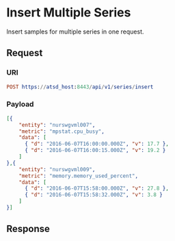 # Insert Multiple Series

Insert samples for multiple series in one request.

## Request 

### URI

```elm
POST https://atsd_host:8443/api/v1/series/insert
```

### Payload

```json
[{
    "entity": "nurswgvml007",
    "metric": "mpstat.cpu_busy",
    "data": [
      { "d": "2016-06-07T16:00:00.000Z", "v": 17.7 },
	  { "d": "2016-06-07T16:00:15.000Z", "v": 19.2 }
    ]
},{
    "entity": "nurswgvml009",
    "metric": "memory.memory_used_percent",
    "data": [
      { "d": "2016-06-07T15:58:00.000Z", "v": 27.8 },
	  { "d": "2016-06-07T15:58:32.000Z", "v": 3.8 }
    ]
}]
```

## Response
```
```
